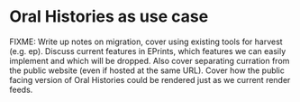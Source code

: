 
# Oral Histories as use case

FIXME: Write up notes on migration, cover using existing tools for harvest (e.g. ep). Discuss current features in EPrints, which features we can easily
implement and which will be dropped. Also cover separating 
curration from the public website (even if hosted at the same URL). 
Cover how the public facing version of Oral Histories could be rendered
just as we current render feeds.

